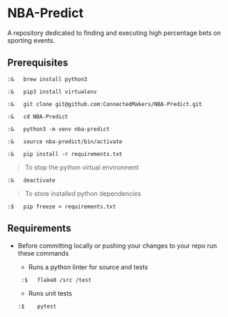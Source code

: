 # NBA-Predict
A repository dedicated to finding and executing high percentage bets on sporting events.


## Prerequisites 
```
:&   brew install python3

:&   pip3 install virtualenv

:&   git clone git@github.com:ConnectedMakers/NBA-Predict.git

:&   cd NBA-Predict

:&   python3 -m venv nba-predict

:&   source nba-predict/bin/activate

:&   pip install -r requirements.txt
```

>  To stop the python virtual environment 

    :&   deactivate

> To store installed python dependencies 

    :$   pip freeze > requirements.txt
   
  

## Requirements 

* Before committing locally or pushing your changes to your repo run these commands

    * Runs a python linter for source and tests
    ```
     :$   flake8 /src /test 
    ```
    * Runs unit tests
    ```
    :$    pytest
    ```
    

